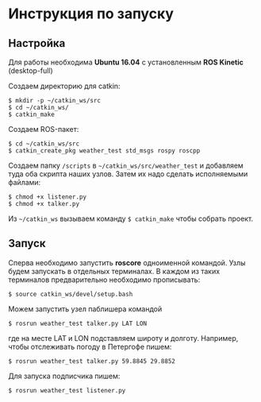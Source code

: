 # Инструкция по запуску
## Настройка
Для работы необходима **Ubuntu 16.04** с установленным **ROS Kinetic** (desktop-full)

Создаем директорию для catkin:
```
$ mkdir -p ~/catkin_ws/src
$ cd ~/catkin_ws/
$ catkin_make
```
Создаем ROS-пакет:
```
$ cd ~/catkin_ws/src
$ catkin_create_pkg weather_test std_msgs rospy roscpp
```
Создаем папку `/scripts` в `~/catkin_ws/src/weather_test` и добавляем туда оба скрипта наших узлов. 
Затем их надо сделать исполняемыми файлами:
```
$ chmod +x listener.py
$ chmod +x talker.py
```
Из `~/catkin_ws` вызываем команду `$ catkin_make` чтобы собрать проект.

## Запуск
Сперва необходимо запустить **roscore** одноименной командой.
Узлы будем запускать в отдельных терминалах.
В каждом из таких терминалов предварительно необходимо прописывать: 
```
$ source catkin_ws/devel/setup.bash
```
Можем запустить узел паблишера командой 
```
$ rosrun weather_test talker.py LAT LON
``` 
где на месте LAT и LON подставляем широту и долготу. 
Например, чтобы отслеживать погоду в Петергофе пишем: 
```
$ rosrun weather_test talker.py 59.8845 29.8852
```
Для запуска подписчика пишем: 
```
$ rosrun weather_test listener.py
```

